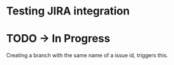 # Testing JIRA integration

# TODO -> In Progress

Creating a branch with the same name of a issue id, triggers this.
